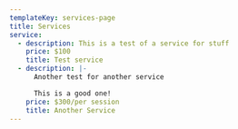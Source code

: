 ```yaml
---
templateKey: services-page
title: Services
service:
  - description: This is a test of a service for stuff
    price: $100
    title: Test service
  - description: |-
      Another test for another service

      This is a good one!
    price: $300/per session
    title: Another Service
---
```


